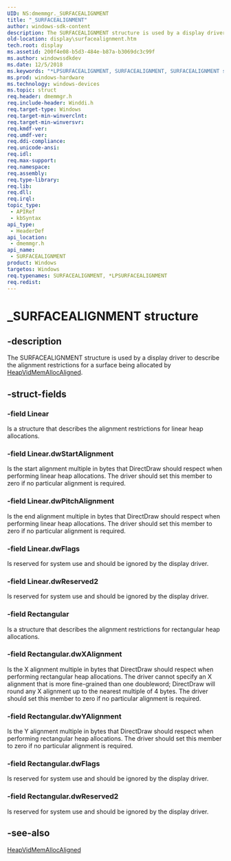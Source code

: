 ```yaml
---
UID: NS:dmemmgr._SURFACEALIGNMENT
title: "_SURFACEALIGNMENT"
author: windows-sdk-content
description: The SURFACEALIGNMENT structure is used by a display driver to describe the alignment restrictions for a surface being allocated by HeapVidMemAllocAligned.
old-location: display\surfacealignment.htm
tech.root: display
ms.assetid: 200f4e08-b5d3-484e-b87a-b3069dc3c99f
ms.author: windowssdkdev
ms.date: 12/5/2018
ms.keywords: "*LPSURFACEALIGNMENT, SURFACEALIGNMENT, SURFACEALIGNMENT structure [Display Devices], _SURFACEALIGNMENT, display.surfacealignment, dmemmgr/SURFACEALIGNMENT, grstrcts_8ab8c373-9600-45dc-9f16-f6c4de52a0c7.xml"
ms.prod: windows-hardware
ms.technology: windows-devices
ms.topic: struct
req.header: dmemmgr.h
req.include-header: Winddi.h
req.target-type: Windows
req.target-min-winverclnt: 
req.target-min-winversvr: 
req.kmdf-ver: 
req.umdf-ver: 
req.ddi-compliance: 
req.unicode-ansi: 
req.idl: 
req.max-support: 
req.namespace: 
req.assembly: 
req.type-library: 
req.lib: 
req.dll: 
req.irql: 
topic_type:
 - APIRef
 - kbSyntax
api_type:
 - HeaderDef
api_location:
 - dmemmgr.h
api_name:
 - SURFACEALIGNMENT
product: Windows
targetos: Windows
req.typenames: SURFACEALIGNMENT, *LPSURFACEALIGNMENT
req.redist: 
---
```


# _SURFACEALIGNMENT structure


## -description


The SURFACEALIGNMENT structure is used by a display driver to describe the alignment restrictions for a surface being allocated by <a href="https://msdn.microsoft.com/efd004d5-58fc-4721-9a74-d018cb3e5de9">HeapVidMemAllocAligned</a>.


## -struct-fields




### -field Linear

Is a structure that describes the alignment restrictions for linear heap allocations. 


### -field Linear.dwStartAlignment

Is the start alignment multiple in bytes that DirectDraw should respect when performing linear heap allocations. The driver should set this member to zero if no particular alignment is required.


### -field Linear.dwPitchAlignment

Is the end alignment multiple in bytes that DirectDraw should respect when performing linear heap allocations. The driver should set this member to zero if no particular alignment is required.


### -field Linear.dwFlags

Is reserved for system use and should be ignored by the display driver.


### -field Linear.dwReserved2

Is reserved for system use and should be ignored by the display driver.


### -field Rectangular

Is a structure that describes the alignment restrictions for rectangular heap allocations.


### -field Rectangular.dwXAlignment

Is the X alignment multiple in bytes that DirectDraw should respect when performing rectangular heap allocations. The driver cannot specify an X alignment that is more fine-grained than one doubleword; DirectDraw will round any X alignment up to the nearest multiple of 4 bytes. The driver should set this member to zero if no particular alignment is required.


### -field Rectangular.dwYAlignment

Is the Y alignment multiple in bytes that DirectDraw should respect when performing rectangular heap allocations. The driver should set this member to zero if no particular alignment is required.


### -field Rectangular.dwFlags

Is reserved for system use and should be ignored by the display driver.


### -field Rectangular.dwReserved2

Is reserved for system use and should be ignored by the display driver.


## -see-also




<a href="https://msdn.microsoft.com/efd004d5-58fc-4721-9a74-d018cb3e5de9">HeapVidMemAllocAligned</a>
 

 

